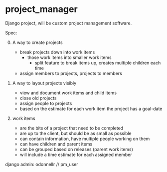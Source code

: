 # project_manager

Django project, will be custom project management software.

Spec:

0) A way to create projects
    - break projects down into work items
        - those work items into smaller work items
            - split feature to break items up, creates multiple children each time
    - assign members to projects, projects to members
    
1) A way to layout projects visibly
    - view and document work items and child items
    - close old projects
    - assign people to projects
    - based on the estimate for each work item the project has a goal-date

2) work items
    - are the bits of a project that need to be completed
    - are up to the client, but should be as small as possible
    - can contain information, have multiple people working on them
    - can have children and parent items
    - can be grouped based on releases (parent work items)
    - will include a time estimate for each assigned member

django admin: odonnellr // pm_user